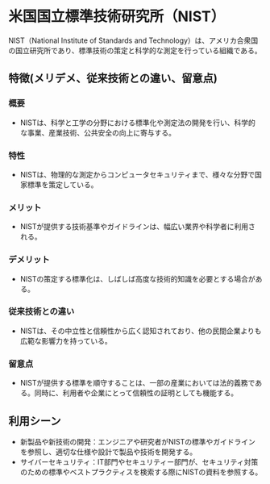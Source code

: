 # 米国国立標準技術研究所（NIST）
NIST（National Institute of Standards and Technology）は、アメリカ合衆国の国立研究所であり、標準技術の策定と科学的な測定を行っている組織である。

## 特徴(メリデメ、従来技術との違い、留意点)
### 概要
* NISTは、科学と工学の分野における標準化や測定法の開発を行い、科学的な事業、産業技術、公共安全の向上に寄与する。

### 特性
* NISTは、物理的な測定からコンピュータセキュリティまで、様々な分野で国家標準を策定している。

### メリット
* NISTが提供する技術基準やガイドラインは、幅広い業界や科学者に利用される。

### デメリット
* NISTの策定する標準化は、しばしば高度な技術的知識を必要とする場合がある。

### 従来技術との違い
* NISTは、その中立性と信頼性から広く認知されており、他の民間企業よりも広範な影響力を持っている。

### 留意点
* NISTが提供する標準を順守することは、一部の産業においては法的義務である。同時に、利用者や企業にとって信頼性の証明としても機能する。

## 利用シーン
* 新製品や新技術の開発：エンジニアや研究者がNISTの標準やガイドラインを参照し、適切な仕様や設計で製品や技術を開発する。
* サイバーセキュリティ：IT部門やセキュリティー部門が、セキュリティ対策のための標準やベストプラクティスを検索する際にNISTの資料を参照する。
